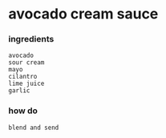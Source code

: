 # avocado cream sauce
### ingredients

    avocado
    sour cream
    mayo
    cilantro
    lime juice
    garlic

### how do

    blend and send
